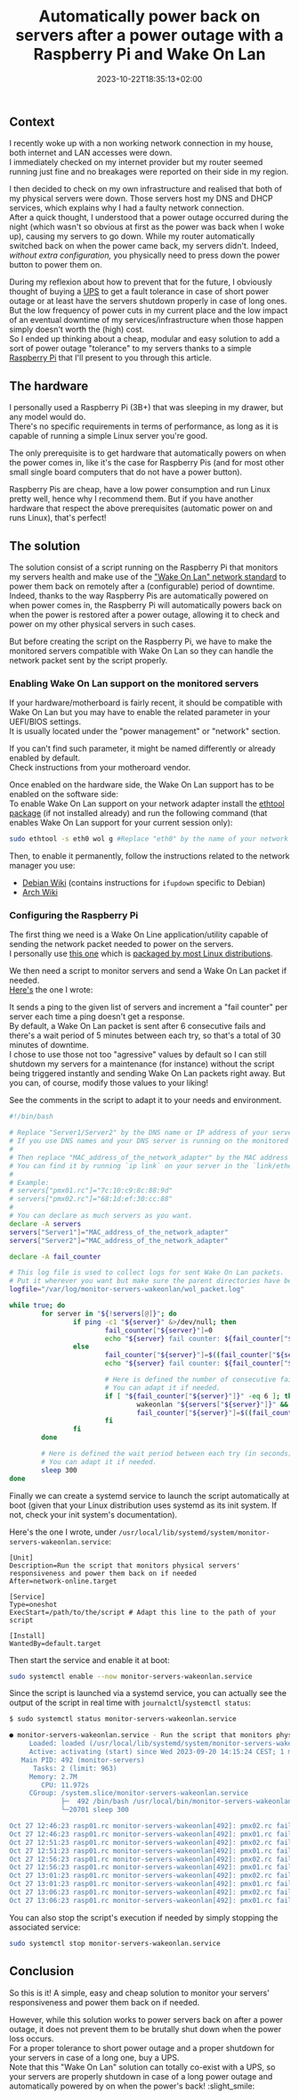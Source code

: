 ﻿---
title: "Automatically power back on servers after a power outage with a Raspberry Pi and Wake On Lan"
date: 2023-10-22T18:35:13+02:00
draft: false
---

## Context

I recently woke up with a non working network connection in my house, both internet and LAN accesses were down.  
I immediately checked on my internet provider but my router seemed running just fine and no breakages were reported on their side in my region.

I then decided to check on my own infrastructure and realised that both of my physical servers were down. Those servers host my DNS and DHCP services, which explains why I had a faulty network connection.  
After a quick thought, I understood that a power outage occurred during the night (which wasn't so obvious at first as the power was back when I woke up), causing my servers to go down. While my router automatically switched back on when the power came back, my servers didn't. Indeed, *without extra configuration,* you physically need to press down the power button to power them on.

During my reflexion about how to prevent that for the future, I obviously thought of buying a [UPS](https://en.wikipedia.org/wiki/Uninterruptible_power_supply) to get a fault tolerance in case of short power outage or at least have the servers shutdown properly in case of long ones. But the low frequency of power cuts in my current place and the low impact of an eventual downtime of my services/infrastructure when those happen simply doesn't worth the (high) cost.  
So I ended up thinking about a cheap, modular and easy solution to add a sort of power outage "tolerance" to my servers thanks to a simple [Raspberry Pi](https://en.wikipedia.org/wiki/Raspberry_Pi) that I'll present to you through this article.

## The hardware

I personally used a Raspberry Pi (3B+) that was sleeping in my drawer, but any model would do.  
There's no specific requirements in terms of performance, as long as it is capable of running a simple Linux server you're good.

The only prerequisite is to get hardware that automatically powers on when the power comes in, like it's the case for Raspberry Pis (and for most other small single board computers that do not have a power button).

Raspberry Pis are cheap, have a low power consumption and run Linux pretty well, hence why I recommend them. But if you have another hardware that respect the above prerequisites (automatic power on and runs Linux), that's perfect!

## The solution

The solution consist of a script running on the Raspberry Pi that monitors my servers health and make use of the ["Wake On Lan" network standard](https://en.wikipedia.org/wiki/Wake-on-LAN) to power them back on remotely after a (configurable) period of downtime.  
Indeed, thanks to the way Raspberry Pis are automatically powered on when power comes in, the Raspberry Pi will automatically powers back on when the power is restored after a power outage, allowing it to check and power on my other physical servers in such cases.

But before creating the script on the Raspberry Pi, we have to make the monitored servers compatible with Wake On Lan so they can handle the network packet sent by the script properly.

### Enabling Wake On Lan support on the monitored servers

If your hardware/motherboard is fairly recent, it should be compatible with Wake On Lan but you may have to enable the related parameter in your UEFI/BIOS settings.  
It is usually located under the "power management" or "network" section.

If you can't find such parameter, it might be named differently or already enabled by default.  
Check instructions from your motheroard vendor.

Once enabled on the hardware side, the Wake On Lan support has to be enabled on the software side:  
To enable Wake On Lan support on your network adapter install the [ethtool package](https://repology.org/project/ethtool/versions) (if not installed already) and run the following command (that enables Wake On Lan support for your current session only):

```bash
sudo ethtool -s eth0 wol g #Replace "eth0" by the name of your network adapter
```

Then, to enable it permanently, follow the instructions related to the network manager you use:

- [Debian Wiki](https://wiki.debian.org/WakeOnLan#Enabling_WOL) (contains instructions for `ifupdown` specific to Debian)
- [Arch Wiki](https://wiki.archlinux.org/title/Wake-on-LAN#Make_it_persistent)

### Configuring the Raspberry Pi

The first thing we need is a Wake On Line application/utility capable of sending the network packet needed to power on the servers.  
I personally use [this one](https://github.com/jpoliv/wakeonlan/) which is [packaged by most Linux distributions](https://repology.org/project/wakeonlan/versions).

We then need a script to monitor servers and send a Wake On Lan packet if needed.  
[Here's](https://github.com/Antiz96/Commands-Scripts/blob/main/monitor-servers-wakeonlan.sh) the one I wrote:

It sends a ping to the given list of servers and increment a "fail counter" per server each time a ping doesn't get a response.  
By default, a Wake On Lan packet is sent after 6 consecutive fails and there's a wait period of 5 minutes between each try, so that's a total of 30 minutes of downtime.  
I chose to use those not too "agressive" values by default so I can still shutdown my servers for a maintenance (for instance) without the script being triggered instantly and sending Wake On Lan packets right away. But you can, of course, modify those values to your liking!

See the comments in the script to adapt it to your needs and environment.  

```bash
#!/bin/bash

# Replace "Server1/Server2" by the DNS name or IP address of your servers.
# If you use DNS names and your DNS server is running on the monitored servers (like it's the case for me), remember to fill in `/etc/hosts` accordingly.
# 
# Then replace "MAC_address_of_the_network_adapter" by the MAC address of the network adapter of the corresponding server.
# You can find it by running `ip link` on your server in the `link/ether` field.
#
# Example: 
# servers["pmx01.rc"]="7c:10:c9:8c:88:9d"
# servers["pmx02.rc"]="68:1d:ef:30:cc:88"
#
# You can declare as much servers as you want.
declare -A servers
servers["Server1"]="MAC_address_of_the_network_adapter"
servers["Server2"]="MAC_address_of_the_network_adapter"

declare -A fail_counter

# This log file is used to collect logs for sent Wake On Lan packets.
# Put it wherever you want but make sure the parent directories have been created beforehand.
logfile="/var/log/monitor-servers-wakeonlan/wol_packet.log"

while true; do
        for server in "${!servers[@]}"; do
                if ping -c1 "${server}" &>/dev/null; then
                        fail_counter["${server}"]=0
                        echo "${server} fail counter: ${fail_counter["${server}"]}"
                else
                        fail_counter["${server}"]=$((fail_counter["${server}"] + 1))
                        echo "${server} fail counter: ${fail_counter["${server}"]}"

                        # Here is defined the number of consecutive fails needed to send a Wake On Lan packet.
                        # You can adapt it if needed.
                        if [ "${fail_counter["${server}"]}" -eq 6 ]; then
                                wakeonlan "${servers["${server}"]}" && echo "$(date) - Wake On Lan packet sent to ${server}" >> "${logfile}" || echo "$(date) - Error sending a Wake On Lan packet to ${server}" >> "${logfile}"
                                fail_counter["${server}"]=$((fail_counter["${server}"] - 1))
                        fi
                fi
        done

        # Here is defined the wait period between each try (in seconds).
        # You can adapt it if needed.
        sleep 300
done
```

Finally we can create a systemd service to launch the script automatically at boot (given that your Linux distribution uses systemd as its init system. If not, check your init system's documentation).

Here's the one I wrote, under `/usr/local/lib/systemd/system/monitor-servers-wakeonlan.service`:

```text
[Unit]
Description=Run the script that monitors physical servers' responsiveness and power them back on if needed
After=network-online.target

[Service]
Type=oneshot
ExecStart=/path/to/the/script # Adapt this line to the path of your script

[Install]
WantedBy=default.target
```

Then start the service and enable it at boot:

```bash
sudo systemctl enable --now monitor-servers-wakeonlan.service
```

Since the script is launched via a systemd service, you can actually see the output of the script in real time with `journalctl`/`systemctl status`:

```bash
$ sudo systemctl status monitor-servers-wakeonlan.service

● monitor-servers-wakeonlan.service - Run the script that monitors physical servers' responsiveness and power them back on if needed
     Loaded: loaded (/usr/local/lib/systemd/system/monitor-servers-wakeonlan.service; enabled; preset: enabled)
     Active: activating (start) since Wed 2023-09-20 14:15:24 CEST; 1 month 6 days ago
   Main PID: 492 (monitor-servers)
      Tasks: 2 (limit: 963)
     Memory: 2.7M
        CPU: 11.972s
     CGroup: /system.slice/monitor-servers-wakeonlan.service
             ├─  492 /bin/bash /usr/local/bin/monitor-servers-wakeonlan
             └─20701 sleep 300

Oct 27 12:46:23 rasp01.rc monitor-servers-wakeonlan[492]: pmx02.rc fail counter: 0
Oct 27 12:46:23 rasp01.rc monitor-servers-wakeonlan[492]: pmx01.rc fail counter: 0
Oct 27 12:51:23 rasp01.rc monitor-servers-wakeonlan[492]: pmx02.rc fail counter: 0
Oct 27 12:51:23 rasp01.rc monitor-servers-wakeonlan[492]: pmx01.rc fail counter: 0
Oct 27 12:56:23 rasp01.rc monitor-servers-wakeonlan[492]: pmx02.rc fail counter: 0
Oct 27 12:56:23 rasp01.rc monitor-servers-wakeonlan[492]: pmx01.rc fail counter: 0
Oct 27 13:01:23 rasp01.rc monitor-servers-wakeonlan[492]: pmx02.rc fail counter: 0
Oct 27 13:01:23 rasp01.rc monitor-servers-wakeonlan[492]: pmx01.rc fail counter: 0
Oct 27 13:06:23 rasp01.rc monitor-servers-wakeonlan[492]: pmx02.rc fail counter: 0
Oct 27 13:06:23 rasp01.rc monitor-servers-wakeonlan[492]: pmx01.rc fail counter: 0
```

You can also stop the script's execution if needed by simply stopping the associated service:

```bash
sudo systemctl stop monitor-servers-wakeonlan.service
```

## Conclusion

So this is it! A simple, easy and cheap solution to monitor your servers' responsiveness and power them back on if needed.

However, while this solution works to power servers back on after a power outage, it does not prevent them to be brutally shut down when the power loss occurs.  
For a proper tolerance to short power outage and a proper shutdown for your servers in case of a long one, buy a UPS.  
Note that this "Wake On Lan" solution can totally co-exist with a UPS, so your servers are properly shutdown in case of a long power outage and automatically powered by on when the power's back! :slight_smile:

